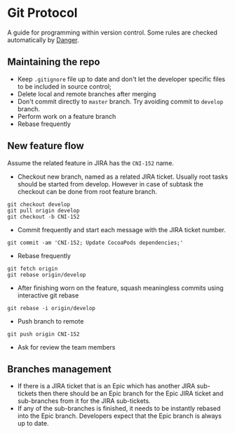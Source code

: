 # Git Protocol

A guide for programming within version control. Some rules are checked automatically by [Danger](danger.systems).

## Maintaining the repo

* Keep `.gitignore` file up to date and don't let the developer specific files to be included in source control;
* Delete local and remote branches after merging
* Don't commit directly to `master` branch. Try avoiding commit to `develop` branch.
* Perform work on a feature branch
* Rebase frequently

## New feature flow

Assume the related feature in JIRA has the `CNI-152` name.

* Checkout new branch, named as a related JIRA ticket. Usually root tasks should be started from develop. However in case of subtask the checkout can be done from root feature branch.
```
git checkout develop
git pull origin develop
git checkout -b CNI-152
```
* Commit frequently and start each message with the JIRA ticket number.
```
git commit -am 'CNI-152; Update CocoaPods dependencies;'
```
* Rebase frequently
```
git fetch origin
git rebase origin/develop
```
* After finishing worn on the feature, squash meaningless commits using interactive git rebase
```
git rebase -i origin/develop
```
* Push branch to remote
```
git push origin CNI-152
```
* Ask for review the team members

## Branches management

* If there is a JIRA ticket that is an Epic which has another JIRA sub-tickets then there should be an Epic branch for the Epic JIRA ticket and sub-branches from it for the JIRA sub-tickets.
* If any of the sub-branches is finished, it needs to be instantly rebased into the Epic branch. Developers expect that the Epic branch is always up to date.
